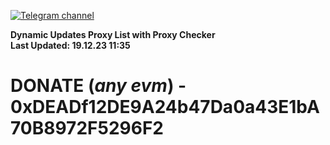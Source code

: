 [![Telegram channel](https://img.shields.io/endpoint?url=https://runkit.io/damiankrawczyk/telegram-badge/branches/master?url=https://t.me/n4z4v0d)](https://t.me/n4z4v0d) 

**Dynamic Updates Proxy List with Proxy Checker**  
**Last Updated: 19.12.23 11:35**

# DONATE (_any evm_) - 0xDEADf12DE9A24b47Da0a43E1bA70B8972F5296F2

